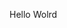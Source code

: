 Hello Wolrd









































































































































































































































































































































































































































































































































































































































































































































































